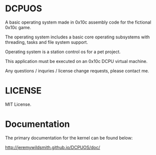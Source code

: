DCPUOS
======
A basic operating system made in 0x10c assembly code for the fictional 0x10c game.

The operating system includes a basic core operating subsystems with threading, tasks and file system support.

Operating system is a station control os for a pet project.

This application must be executed on an 0x10c DCPU virtual machine.

Any questions / inquries / license change requests, please contact me.

LICENSE
=======

MIT License.

Documentation
=============
The primary documentation for the kernel can be found below:

http://jeremywildsmith.github.io/DCPUOS/doc/